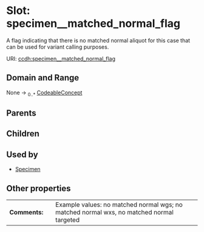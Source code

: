 
# Slot: specimen__matched_normal_flag


A flag indicating that there is no matched normal aliquot for this case that can be used for variant calling purposes.

URI: [ccdh:specimen__matched_normal_flag](https://example.org/ccdh/specimen__matched_normal_flag)


## Domain and Range

None ->  <sub>0..*</sub> [CodeableConcept](../classes/CodeableConcept.md)

## Parents


## Children


## Used by

 * [Specimen](../classes/Specimen.md)

## Other properties

|  |  |  |
| --- | --- | --- |
| **Comments:** | | Example values: no matched normal wgs; no matched normal wxs, no matched normal  targeted |

